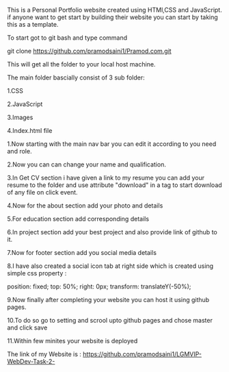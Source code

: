 This is a Personal Portfolio website created using HTMl,CSS and JavaScript. if anyone want to get start by building their website you can start by taking this as a template.

To start got to git bash and type command

git clone https://github.com/pramodsaini1/Pramod.com.git

This will get all the folder to your local host machine.

The main folder bascially consist of 3 sub folder:

1.CSS

2.JavaScript

3.Images

4.Index.html file

1.Now starting with the main nav bar you can edit it according to you need and role.

2.Now you can can change your name and qualification.

3.In Get CV section i have given a link to my resume you can add your resume to the folder and use attribute "download" in a tag to start download of any file on click event.

4.Now for the about section add your photo and details

5.For education section add corresponding details

6.In project section add your best project and also provide link of github to it.

7.Now for footer section add you social media details

8.I have also created a social icon tab at right side which is created using simple css property :

position: fixed; top: 50%; right: 0px; transform: translateY(-50%);

9.Now finally after completing your website you can host it using github pages.

10.To do so go to setting and scrool upto github pages and chose master and click save

11.Within few minites your website is deployed

The link of my Website is : https://github.com/pramodsaini1/LGMVIP-WebDev-Task-2-

